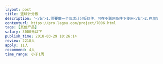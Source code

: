 ```yaml
---                
layout: post       
title: 篮球计分板           
description: '</br>1.需要做一个篮球计分板软件，可在不联网条件下使用</br>2.在单块屏幕上显示即可，不需要现有的那种背后控制台</br>3.不需要太复杂的界面，大概是  XX队 VS XX队伍，日期时间，多少分VS多少分，加分减分，倒计时启动与暂停  几个功能</br>4.实际的场景是，在一个可以用手交互的65吋平板上进行比分的展示，且用手可以直接在屏幕上加减分操作</br>'     
contenturl: https://pro.lagou.com/project/7006.html      
tags: [其他产品]            
salary: 3000元以下          
publish_time: 2018-03-29 10:26:14         
review: 2218人                   
apply: 11人                   
recommend: 4人                   
time_range: 小于1周              
---                 
```

